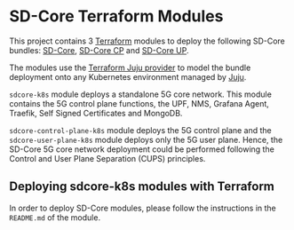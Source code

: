 # SD-Core Terraform Modules

This project contains 3 [Terraform][Terraform] modules to deploy the following SD-Core bundles: [SD-Core][sdcore-k8s], [SD-Core CP][sdcore-control-plane-k8s] and [SD-Core UP][sdcore-user-plane-k8s].

The modules use the [Terraform Juju provider][Terraform Juju provider] to model the bundle deployment onto any Kubernetes environment managed by [Juju][Juju].

`sdcore-k8s` module deploys a standalone 5G core network. This module contains the 5G control plane functions, the UPF, NMS, Grafana Agent, Traefik, Self Signed Certificates and MongoDB.

`sdcore-control-plane-k8s` module deploys the 5G control plane and the `sdcore-user-plane-k8s` module deploys only the 5G user plane. Hence, the SD-Core 5G core network deployment could be performed following the Control and User Plane Separation (CUPS) principles.

## Deploying sdcore-k8s modules with Terraform

In order to deploy SD-Core modules, please follow the instructions in the `README.md` of the module.

[Terraform]: https://www.terraform.io/
[Terraform Juju provider]: https://registry.terraform.io/providers/juju/juju/latest
[Juju]: https://juju.is
[sdcore-k8s]: https://charmhub.io/sdcore-k8s
[sdcore-control-plane-k8s]: https://charmhub.io/sdcore-control-plane-k8s
[sdcore-user-plane-k8s]: https://charmhub.io/sdcore-user-plane-k8
